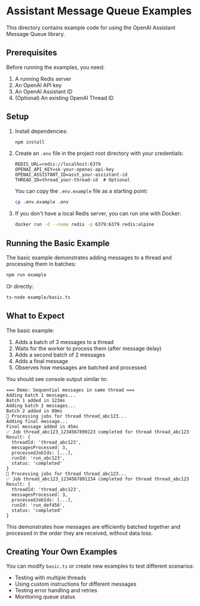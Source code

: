 # Assistant Message Queue Examples

This directory contains example code for using the OpenAI Assistant Message Queue library.

## Prerequisites

Before running the examples, you need:

1. A running Redis server
2. An OpenAI API key
3. An OpenAI Assistant ID
4. (Optional) An existing OpenAI Thread ID

## Setup

1. Install dependencies:
   ```bash
   npm install
   ```

2. Create an `.env` file in the project root directory with your credentials:
   ```
   REDIS_URL=redis://localhost:6379
   OPENAI_API_KEY=sk-your-openai-api-key
   OPENAI_ASSISTANT_ID=asst_your-assistant-id
   THREAD_ID=thread_your-thread-id  # Optional
   ```

   You can copy the `.env.example` file as a starting point:
   ```bash
   cp .env.example .env
   ```

3. If you don't have a local Redis server, you can run one with Docker:
   ```bash
   docker run -d --name redis -p 6379:6379 redis:alpine
   ```

## Running the Basic Example

The basic example demonstrates adding messages to a thread and processing them in batches:

```bash
npm run example
```

Or directly:

```bash
ts-node example/basic.ts
```

## What to Expect

The basic example:

1. Adds a batch of 3 messages to a thread
2. Waits for the worker to process them (after message delay)
3. Adds a second batch of 2 messages
4. Adds a final message
5. Observes how messages are batched and processed

You should see console output similar to:

```
=== Demo: Sequential messages in same thread ===
Adding batch 1 messages...
Batch 1 added in 123ms
Adding batch 2 messages...
Batch 2 added in 89ms
🚀 Processing jobs for thread thread_abc123...
Adding final message...
Final message added in 45ms
✅ Job thread_abc123_1234567890123 completed for thread thread_abc123
Result: {
  threadId: 'thread_abc123',
  messagesProcessed: 3,
  processedJobIds: [...],
  runId: 'run_abc123',
  status: 'completed'
}
🚀 Processing jobs for thread thread_abc123...
✅ Job thread_abc123_1234567891234 completed for thread thread_abc123
Result: {
  threadId: 'thread_abc123',
  messagesProcessed: 3,
  processedJobIds: [...],
  runId: 'run_def456',
  status: 'completed'
}
```

This demonstrates how messages are efficiently batched together and processed in the order they are received, without data loss.

## Creating Your Own Examples

You can modify `basic.ts` or create new examples to test different scenarios:

- Testing with multiple threads
- Using custom instructions for different messages
- Testing error handling and retries
- Monitoring queue status 
